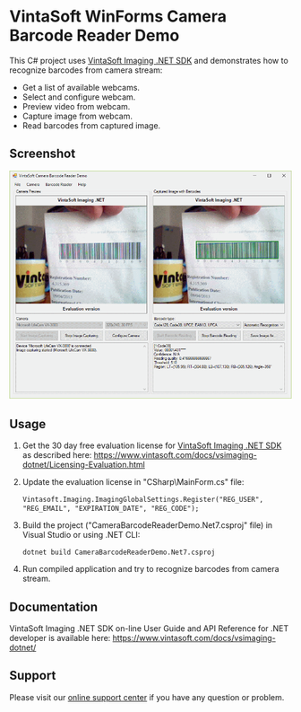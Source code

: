 # VintaSoft WinForms Camera Barcode Reader Demo

This C# project uses <a href="https://www.vintasoft.com/vsimaging-dotnet-index.html">VintaSoft Imaging .NET SDK</a> and demonstrates how to recognize barcodes from camera stream:
* Get a list of available webcams.
* Select and configure webcam.
* Preview video from webcam.
* Capture image from webcam.
* Read barcodes from captured image.


## Screenshot
<img src="vintasoft-camera-barcode-reader-demo.png" title="VintaSoft Camera Barcode Reader Demo">


## Usage
1. Get the 30 day free evaluation license for <a href="https://www.vintasoft.com/vsimaging-dotnet-index.html" target="_blank">VintaSoft Imaging .NET SDK</a> as described here: <a href="https://www.vintasoft.com/docs/vsimaging-dotnet/Licensing-Evaluation.html" target="_blank">https://www.vintasoft.com/docs/vsimaging-dotnet/Licensing-Evaluation.html</a>

2. Update the evaluation license in "CSharp\MainForm.cs" file:
   ```
   Vintasoft.Imaging.ImagingGlobalSettings.Register("REG_USER", "REG_EMAIL", "EXPIRATION_DATE", "REG_CODE");
   ```

3. Build the project ("CameraBarcodeReaderDemo.Net7.csproj" file) in Visual Studio or using .NET CLI:
   ```
   dotnet build CameraBarcodeReaderDemo.Net7.csproj
   ```

4. Run compiled application and try to recognize barcodes from camera stream.


## Documentation
VintaSoft Imaging .NET SDK on-line User Guide and API Reference for .NET developer is available here: https://www.vintasoft.com/docs/vsimaging-dotnet/


## Support
Please visit our <a href="https://myaccount.vintasoft.com/">online support center</a> if you have any question or problem.
